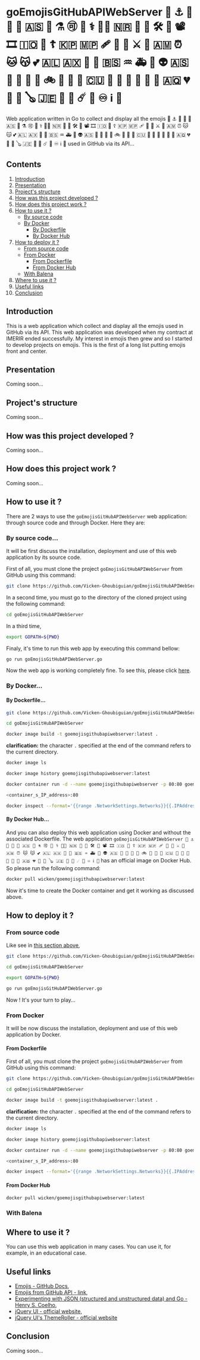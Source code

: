 # goEmojisGitHubAPIWebServer 🧮 ⚓ 🥈 🚡 🥇 🇦🇸 🥑 ⚗️ 🉑 🥉 ⚕️ 🧑‍🚀 🇳🇷 🐙 🎠 🛠️ 🗾 📽️ 🎞️ 🇮🇴 🎰 ☦️ 🇰🇵 🇲🇵 🩹 🚡 👶 ⚔️ 🥖 🇦🇲 ⏰ 🐱 😽 💕 🇦🇱 🇦🇽 💪 🥄 🇧🇸 ♒ 🚑 🐤 👽 🇦🇸 🏺 💢 👼 🏀 🚲 👙 🎱 🔋 🇨🇺 🎹 🎵 🐜 📆 🌇 🍎 🇦🇶 💔 👾 🧬 🪕 🇯🇪 🦠 🤖 ☄️ 🌃 ♾️ ℹ️ 🤿

Web application written in Go to collect and display all the emojis 🧮 ⚓ 🥈 🚡 🥇 🇦🇸 🥑 ⚗️ 🉑 🥉 ⚕️ 🧑‍🚀 🇳🇷 🐙 🎠 🛠️ 🗾 📽️ 🎞️ 🇮🇴 🎰 ☦️ 🇰🇵 🇲🇵 🩹 🚡 👶 ⚔️ 🥖 🇦🇲 ⏰ 🐱 😽 💕 🇦🇱 🇦🇽 💪 🥄 🇧🇸 ♒ 🚑 🐤 👽 🇦🇸 🏺 💢 👼 🏀 🚲 👙 🎱 🔋 🇨🇺 🎹 🎵 🐜 📆 🌇 🍎 🇦🇶 💔 👾 🧬 🪕 🇯🇪 🦠 🤖 ☄️ 🌃 ♾️ ℹ️ 🤿 used in GitHub via its API...

## Contents

1. [Introduction](#introduction)
2. [Presentation](#presentation)
3. [Project's structure](#project_s_structure)
4. [How was this project developed ?](#how_was_this_project_developed)
5. [How does this project work ?](#how_does_this_project_work)
6. [How to use it ?](#how_to_use_it)
    * [By source code](#by_source_code)
    * [By Docker](#by_docker)
        * [By Dockerfile](#by_dockerfile)
        * [By Docker Hub](#by_docker_hub)
7. [How to deploy it ?](#how_to_deploy_it)
    * [From source code](#from_source_code)
    * [From Docker](#from_docker)
        * [From Dockerfile](#from_dockerfile)
        * [From Docker Hub](#from_docker_hub)
    * [With Balena](#with_balena)
8. [Where to use it ?](#where_to_use_it)
9. [Useful links](#useful_links)
10. [Conclusion](#conclusion)

<a name="introduction"></a>
## Introduction

This is a web application which collect and display all the emojis used in GitHub via its API. This web application was developed when my contract at IMERIR ended successfully. My interest in emojis then grew and so I started to develop projects on emojis. This is the first of a long list putting emojis front and center.

<a name="presentation"></a>
## Presentation

Coming soon...

<a name="project_s_structure"></a>
## Project's structure

Coming soon...

<a name="how_was_this_project_developed"></a>
## How was this project developed ?

Coming soon...

<a name="how_does_this_project_work"></a>
## How does this project work ?

Coming soon...

<a name="how_to_use_it"></a>
## How to use it ?

There are 2 ways to use the ```goEmojisGitHubAPIWebServer``` web application: through source code and through Docker. Here they are:

<a name="by_source_code"></a>
### By source code...

It will be first discuss the installation, deployment and use of this web application by its source code.

First of all, you must clone the project ```goEmojisGitHubAPIWebServer``` from GitHub using this command:

```bash
git clone https://github.com/Vicken-Ghoubiguian/goEmojisGitHubAPIWebServer
```

In a second time, you must go to the directory of the cloned project using the following command:

```bash
cd goEmojisGitHubAPIWebServer
```

In a third time, 

```bash
export GOPATH=${PWD}
```

Finaly, it's time to run this web app by executing this command bellow:

```bash
go run goEmojisGitHubAPIWebServer.go
```
Now the web app is working completely fine. To see this, please click [here](http://localhost).

<a name="by_docker"></a>
### By Docker...

<a name="by_dockerfile"></a>
#### By Dockerfile...

```bash
git clone https://github.com/Vicken-Ghoubiguian/goEmojisGitHubAPIWebServer
```

```bash
cd goEmojisGitHubAPIWebServer
```

```bash
docker image build -t goemojisgithubapiwebserver:latest .
```

__clarification:__ the character `.` specified at the end of the command refers to the current directory.

```bash
docker image ls
```

```bash
docker image history goemojisgithubapiwebserver:latest
```

```bash
docker container run -d --name goemojisgithubapiwebserver -p 80:80 goemojisgithubapiwebserver:latest
```

```bash
<container_s_IP_address>:80
```

```bash
docker inspect --format='{{range .NetworkSettings.Networks}}{{.IPAddress}}{{end}}' goemojisgithubapiwebserver
```

<a name="by_docker_hub"></a>
#### By Docker Hub...

And you can also deploy this web application using Docker and without the associated Dockerfile. The web application `goEmojisGitHubAPIWebServer 🧮 ⚓ 🥈 🚡 🥇 🇦🇸 🥑 ⚗️ 🉑 🥉 ⚕️ 🧑‍🚀 🇳🇷 🐙 🎠 🛠️ 🗾 📽️ 🎞️ 🇮🇴 🎰 ☦️ 🇰🇵 🇲🇵 🩹 🚡 👶 ⚔️ 🥖 🇦🇲 ⏰ 🐱 😽 💕 🇦🇱 🇦🇽 💪 🥄 🇧🇸 ♒ 🚑 🐤 👽 🇦🇸 🏺 💢 👼 🏀 🚲 👙 🎱 🔋 🇨🇺 🎹 🎵 🐜 📆 🌇 🍎 🇦🇶 💔 👾 🧬 🪕 🇯🇪 🦠 🤖 ☄️ 🌃 ♾️ ℹ️ 🤿` has an official image on Docker Hub. So please run the following command:

```bash
docker pull wicken/goemojisgithubapiwebserver:latest
```
Now it's time to create the Docker container and get it working as discussed above.

<a name="how_to_deploy_it"></a>
## How to deploy it ?

<a name="from_source_code"></a>
### From source code

Like see in [this section above](#how_to_use_it),

```bash
git clone https://github.com/Vicken-Ghoubiguian/goEmojisGitHubAPIWebServer
```

```bash
cd goEmojisGitHubAPIWebServer
```

```bash
export GOPATH=${PWD}
```

```bash
go run goEmojisGitHubAPIWebServer.go
```

Now ! It's your turn to play...

<a name="from_docker"></a>
### From Docker

It will be now discuss the installation, deployment and use of this web application by Docker.

<a name="from_dockerfile"></a>
#### From Dockerfile

First of all, you must clone the project ```goEmojisGitHubAPIWebServer``` from GitHub using this command:

```bash
git clone https://github.com/Vicken-Ghoubiguian/goEmojisGitHubAPIWebServer
```

```bash
cd goEmojisGitHubAPIWebServer
```

```bash
docker image build -t goemojisgithubapiwebserver:latest .
```

__clarification:__ the character `.` specified at the end of the command refers to the current directory.

```bash
docker image ls
```

```bash
docker image history goemojisgithubapiwebserver:latest
```

```bash
docker container run -d --name goemojisgithubapiwebserver -p 80:80 goemojisgithubapiwebserver:latest
```

```bash
<container_s_IP_address>:80
```

```bash
docker inspect --format='{{range .NetworkSettings.Networks}}{{.IPAddress}}{{end}}' goemojisgithubapiwebserver
```

<a name="from_docker_hub"></a>
#### From Docker Hub

```bash
docker pull wicken/goemojisgithubapiwebserver:latest
```

<a name="with_balena"></a>
### With Balena

<a name="where_to_use_it"></a>
## Where to use it ?

You can use this web application in many cases. You can use it, for example, in an educational case.

<a name="useful_links"></a>
## Useful links

* [Emojis - GitHub Docs](https://docs.github.com/en/rest/reference/emojis),
* [Emojis from GitHub API - link](https://api.github.com/emojis),
* [Experimenting with JSON (structured and unstructured data) and Go - Henry S. Coelho](https://hcoelho.com/blog/62/Experimenting_with_JSON_structured_and_unstructured_data_and_Go),
* [jQuery UI - official website](https://jqueryui.com),
* [jQuery UI's ThemeRoller - official website](https://jqueryui.com/themeroller/)

<a name="conclusion"></a>
## Conclusion

Coming soon...
